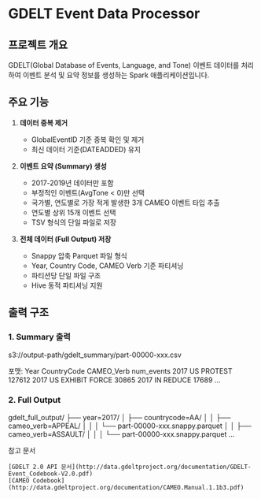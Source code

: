 # GDELT Event Data Processor

## 프로젝트 개요
GDELT(Global Database of Events, Language, and Tone) 이벤트 데이터를 처리하여 이벤트 분석 및 요약 정보를 생성하는 Spark 애플리케이션입니다.

## 주요 기능
1. **데이터 중복 제거**
   - GlobalEventID 기준 중복 확인 및 제거
   - 최신 데이터 기준(DATEADDED) 유지

2. **이벤트 요약 (Summary) 생성**
   - 2017-2019년 데이터만 포함
   - 부정적인 이벤트(AvgTone < 0)만 선택
   - 국가별, 연도별로 가장 적게 발생한 3개 CAMEO 이벤트 타입 추출
   - 연도별 상위 15개 이벤트 선택
   - TSV 형식의 단일 파일로 저장

3. **전체 데이터 (Full Output) 저장**
   - Snappy 압축 Parquet 파일 형식
   - Year, Country Code, CAMEO Verb 기준 파티셔닝
   - 파티션당 단일 파일 구조
   - Hive 동적 파티셔닝 지원

## 출력 구조

### 1. Summary 출력
s3://output-path/gdelt_summary/part-00000-xxx.csv

포맷:
Year    CountryCode    CAMEO_Verb    num_events
2017    US            PROTEST        127612
2017    US            EXHIBIT FORCE  30865
2017    IN            REDUCE        17689
...

### 2. Full Output
gdelt_full_output/
├── year=2017/
│   ├── countrycode=AA/
│   │   ├── cameo_verb=APPEAL/
│   │   │   └── part-00000-xxx.snappy.parquet
│   │   ├── cameo_verb=ASSAULT/
│   │   │   └── part-00000-xxx.snappy.parquet
...


참고 문서

    [GDELT 2.0 API 문서](http://data.gdeltproject.org/documentation/GDELT-Event_Codebook-V2.0.pdf)
    [CAMEO Codebook](http://data.gdeltproject.org/documentation/CAMEO.Manual.1.1b3.pdf)
